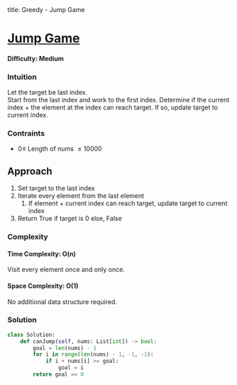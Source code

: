 <frontmatter>
  title: Greedy - Jump Game
</frontmatter>

# [Jump Game](https://leetcode.com/problems/jump-game/)

#### Difficulty: Medium

### Intuition

Let the target be last index. <br>
Start from the last index and work to the first index. Determine if the current index + the element at the index can reach target. If so, update target to current index.

### Contraints

- $0\leqslant$ Length of nums $\leqslant 10000$

## Approach

1. Set target to the last index
2. Iterate every element from the last element
   1. If element + current index can reach target, update target to current index
3. Return True if target is 0 else, False

### Complexity

#### Time Complexity: O(n)

Visit every element once and only once.

#### Space Complexity: O(1)

No additional data structure required.

### Solution

<panel header="Don't cheat yourself" type="dark">

```python
class Solution:
    def canJump(self, nums: List[int]) -> bool:
        goal = len(nums) - 1
        for i in range(len(nums) - 1, -1, -1):
            if i + nums[i] >= goal:
                goal = i
        return goal == 0
```

</panel>
